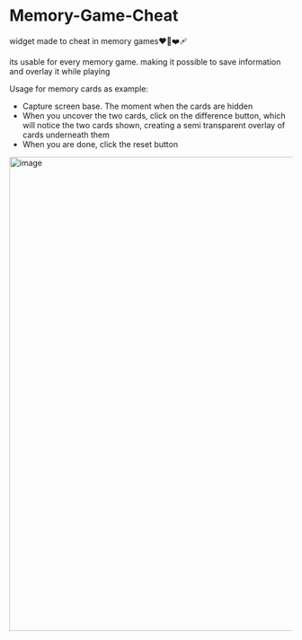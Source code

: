 # Memory-Game-Cheat
widget made to cheat in memory games❤️‍🔥❤️‍🩹

its usable for every memory game. making it possible to save information and overlay it while playing

Usage for memory cards as example:

- Capture screen base. The moment when the cards are hidden
- When you uncover the two cards, click on the difference button, which will notice the two cards shown, creating a semi transparent overlay of cards underneath them
- When you are done, click the reset button

<img width="615" height="845" alt="image" src="https://github.com/user-attachments/assets/faa4c432-7cb9-4953-ba2a-a247383dc31b" />
